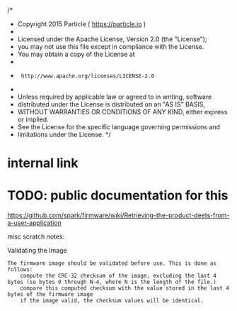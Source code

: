 /*
 *  Copyright 2015 Particle ( https://particle.io )
 *
 *  Licensed under the Apache License, Version 2.0 (the "License");
 *  you may not use this file except in compliance with the License.
 *  You may obtain a copy of the License at
 *
 *      http://www.apache.org/licenses/LICENSE-2.0
 *
 *  Unless required by applicable law or agreed to in writing, software
 *  distributed under the License is distributed on an "AS IS" BASIS,
 *  WITHOUT WARRANTIES OR CONDITIONS OF ANY KIND, either express or implied.
 *  See the License for the specific language governing permissions and
 *  limitations under the License.
 */
 

# internal link
# TODO: public documentation for this
https://github.com/spark/firmware/wiki/Retrieving-the-product-deets-from-a-user-application


misc scratch notes:


Validating the Image
    
    The firmware image should be validated before use. This is done as follows:
        compute the CRC-32 checksum of the image, excluding the last 4 bytes (so bytes 0 through N-4, where N is the length of the file.)
        compare this computed checksum with the value stored in the last 4 bytes of the firmware image
        if the image valid, the checksum values will be identical.
    
